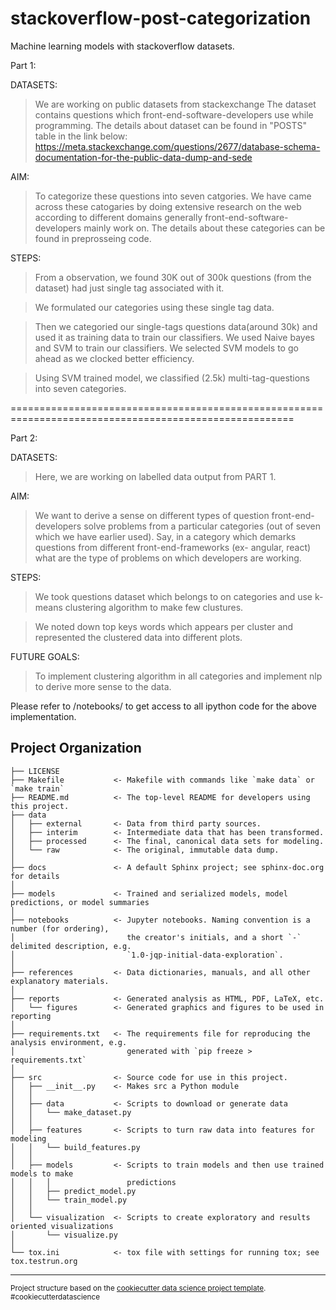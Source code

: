 stackoverflow-post-categorization
============================================================


Machine learning models with stackoverflow datasets.


Part 1:

DATASETS:
> We are working on public datasets from stackexchange
> The dataset contains questions which front-end-software-developers use while programming.
> The details about dataset can be found in "POSTS" table in the link below:
        https://meta.stackexchange.com/questions/2677/database-schema-documentation-for-the-public-data-dump-and-sede

AIM: 
> To categorize these questions into seven catgories. We have came across these catogaries by doing extensive research on the web according to different domains generally front-end-software-developers mainly work on. The details about these categories can be found in preprosseing code.

STEPS:
> From a observation, we found 30K out of 300k questions (from the dataset) had just single tag associated with it.

> We formulated our categories using these single tag data.

> Then we categoried our single-tags questions data(around 30k) and used it as training data to train our classifiers. We used Naive bayes and SVM to train our classifiers. We selected SVM models to go ahead as we clocked better efficiency.

> Using SVM trained model, we classified (2.5k) multi-tag-questions into seven categories. 

=======================================================================================================


Part 2:

DATASETS:
> Here, we are working on labelled data output from PART 1.

AIM: 
> We want to derive a sense on different types of question front-end-developers solve problems from a particular categories (out of seven which we have earlier used). Say, in a category which demarks questions from different front-end-frameworks (ex- angular, react) what are the type of problems on which developers are working.

STEPS:
> We took questions dataset which belongs to on categories and use k-means clustering algorithm to make few clustures.

> We noted down top keys words which appears per cluster and represented the clustered data into different plots.


FUTURE GOALS:

> To implement clustering algorithm in all categories and implement nlp to derive more sense to the data.



Please refer to /notebooks/ to get access to all ipython code for the above implementation.




Project Organization
------------

    ├── LICENSE
    ├── Makefile           <- Makefile with commands like `make data` or `make train`
    ├── README.md          <- The top-level README for developers using this project.
    ├── data
    │   ├── external       <- Data from third party sources.
    │   ├── interim        <- Intermediate data that has been transformed.
    │   ├── processed      <- The final, canonical data sets for modeling.
    │   └── raw            <- The original, immutable data dump.
    │
    ├── docs               <- A default Sphinx project; see sphinx-doc.org for details
    │
    ├── models             <- Trained and serialized models, model predictions, or model summaries
    │
    ├── notebooks          <- Jupyter notebooks. Naming convention is a number (for ordering),
    │                         the creator's initials, and a short `-` delimited description, e.g.
    │                         `1.0-jqp-initial-data-exploration`.
    │
    ├── references         <- Data dictionaries, manuals, and all other explanatory materials.
    │
    ├── reports            <- Generated analysis as HTML, PDF, LaTeX, etc.
    │   └── figures        <- Generated graphics and figures to be used in reporting
    │
    ├── requirements.txt   <- The requirements file for reproducing the analysis environment, e.g.
    │                         generated with `pip freeze > requirements.txt`
    │
    ├── src                <- Source code for use in this project.
    │   ├── __init__.py    <- Makes src a Python module
    │   │
    │   ├── data           <- Scripts to download or generate data
    │   │   └── make_dataset.py
    │   │
    │   ├── features       <- Scripts to turn raw data into features for modeling
    │   │   └── build_features.py
    │   │
    │   ├── models         <- Scripts to train models and then use trained models to make
    │   │   │                 predictions
    │   │   ├── predict_model.py
    │   │   └── train_model.py
    │   │
    │   └── visualization  <- Scripts to create exploratory and results oriented visualizations
    │       └── visualize.py
    │
    └── tox.ini            <- tox file with settings for running tox; see tox.testrun.org


--------

<p><small>Project structure based on the <a target="_blank" href="https://drivendata.github.io/cookiecutter-data-science/">cookiecutter data science project template</a>. #cookiecutterdatascience</small></p>
